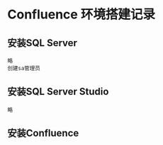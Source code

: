# Confluence 环境搭建记录

## 安装SQL Server

```
略
创建sa管理员
```

## 安装SQL Server Studio

```
略
```

## 安装Confluence

